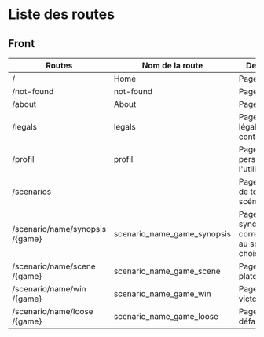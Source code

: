 # Liste des routes

## Front

| Routes                             | Nom de la route                 | Description                                               |
|------------------------------------|---------------------------------|-----------------------------------------------------------|
| /                                  | Home                            | Page d'accueil                                            |
| /not-found                         | not-found                       | Page 404                                                  |
| /about                             | About                           | Page à propos                                             |
| /legals                            | legals                          | Page mentions légales et contacts                         |
| /profil                            | profil                          | Page personnelle de l'utilisateur                         |
| /scenarios                         |                                 | Page de listing de tous les scénarios                     |
| /scenario/name/synopsis    /{game} | scenario_name_game_synopsis     | Page de synopsis correspondante au scénario choisi        |
| /scenario/name/scene       /{game} | scenario_name_game_scene        | Page de plateau de jeu                                    |
| /scenario/name/win         /{game} | scenario_name_game_win          | Page en cas de victoire                                   |
| /scenario/name/loose       /{game} | scenario_name_game_loose        | Page en cas de défaite                                    |
